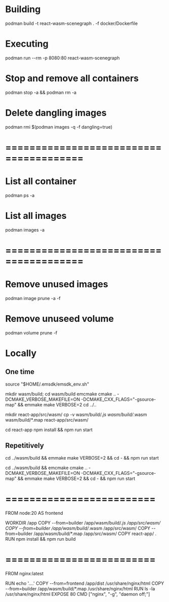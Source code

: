 # Building
podman build -t react-wasm-scenegraph . -f docker/Dockerfile

# Executing
podman run --rm -p 8080:80 react-wasm-scenegraph

# Stop and remove all containers
podman stop -a && podman rm -a

# Delete dangling images
podman rmi $(podman images -q -f dangling=true)

# =======================================

# List all container
podman ps -a

# List all images
podman images -a

# =======================================

# Remove unused images
podman image prune -a -f

# Remove unuseed volume
podman volume prune -f

# Locally

## One time
source "$HOME/.emsdk/emsdk_env.sh"

mkdir wasm/build; cd wasm/build
emcmake cmake .. -DCMAKE_VERBOSE_MAKEFILE=ON -DCMAKE_CXX_FLAGS="-gsource-map" && emmake make VERBOSE=2
cd ../..

mkdir react-app/src/wasm/
cp -v wasm/build/*.js wasm/build/*.wasm wasm/build/*.map react-app/src/wasm/

cd react-app
npm install && npm run start

## Repetitively
cd ../wasm/build && emmake make VERBOSE=2 && cd - && npm run start

cd ../wasm/build && emcmake cmake .. -DCMAKE_VERBOSE_MAKEFILE=ON -DCMAKE_CXX_FLAGS="-gsource-map" && emmake make VERBOSE=2 && cd - && npm run start


# =========================
FROM node:20 AS frontend

WORKDIR /app
COPY --from=builder /app/wasm/build/*.js /app/src/wasm/
COPY --from=builder /app/wasm/build/*.wasm /app/src/wasm/
COPY --from=builder /app/wasm/build/*.map /app/src/wasm/
COPY react-app/ .
RUN npm install && npm run build

# =========================
FROM nginx:latest

RUN echo '....'
COPY --from=frontend /app/dist /usr/share/nginx/html
COPY --from=builder /app/wasm/build/*.map /usr/share/nginx/html
RUN ls -la /usr/share/nginx/html
EXPOSE 80
CMD ["nginx", "-g", "daemon off;"]
